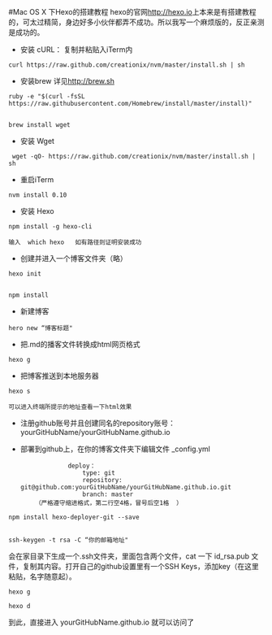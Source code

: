 #Mac OS X 下Hexo的搭建教程
hexo的官网<http://hexo.io>上本来是有搭建教程的，可太过精简，身边好多小伙伴都弄不成功。所以我写一个麻烦版的，反正亲测是成功的。

- 安装 cURL： 复制并粘贴入iTerm内 

```
curl https://raw.github.com/creationix/nvm/master/install.sh | sh
```

- 安装brew 详见<http://brew.sh>

```
ruby -e "$(curl -fsSL https://raw.githubusercontent.com/Homebrew/install/master/install)"


brew install wget
```
- 安装 Wget  

```
 wget -qO- https://raw.github.com/creationix/nvm/master/install.sh | sh
```
- 重启iTerm

```
nvm install 0.10
```

- 安装 Hexo

```
npm install -g hexo-cli
```
`输入  which hexo   如有路径则证明安装成功`

- 创建并进入一个博客文件夹（略）

```
hexo init


npm install
```
- 新建博客

```
hero new “博客标题"
```
- 把.md的播客文件转换成html网页格式 

```
hexo g
```

- 把博客推送到本地服务器          

```
hexo s
```
`可以进入终端所提示的地址查看一下html效果`

- 注册github账号并且创建同名的repository账号： yourGitHubName/yourGitHubName.github.io

- 部署到github上，在你的博客文件夹下编辑文件 _config.yml

                   deploy：
                       type: git
                       repository: git@github.com:yourGitHubName/yourGitHubName.github.io.git
                       branch: master
          （严格遵守缩进格式，第二行空4格，冒号后空1格  ）

```
npm install hexo-deployer-git --save


ssh-keygen -t rsa -C “你的邮箱地址"
```
会在家目录下生成一个.ssh文件夹，里面包含两个文件，cat 一下 id_rsa.pub 文件，复制其内容。打开自己的github设置里有一个SSH Keys，添加key（在这里粘贴，名字随意起）。

```
hexo g

hexo d     
```
到此，直接进入 yourGitHubName.github.io 就可以访问了